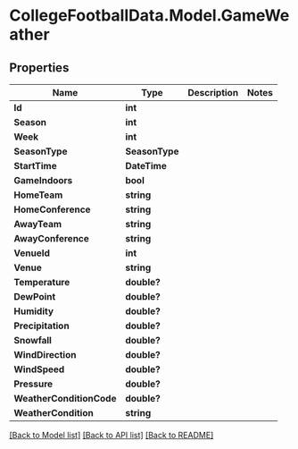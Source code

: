 # CollegeFootballData.Model.GameWeather

## Properties

Name | Type | Description | Notes
------------ | ------------- | ------------- | -------------
**Id** | **int** |  | 
**Season** | **int** |  | 
**Week** | **int** |  | 
**SeasonType** | **SeasonType** |  | 
**StartTime** | **DateTime** |  | 
**GameIndoors** | **bool** |  | 
**HomeTeam** | **string** |  | 
**HomeConference** | **string** |  | 
**AwayTeam** | **string** |  | 
**AwayConference** | **string** |  | 
**VenueId** | **int** |  | 
**Venue** | **string** |  | 
**Temperature** | **double?** |  | 
**DewPoint** | **double?** |  | 
**Humidity** | **double?** |  | 
**Precipitation** | **double?** |  | 
**Snowfall** | **double?** |  | 
**WindDirection** | **double?** |  | 
**WindSpeed** | **double?** |  | 
**Pressure** | **double?** |  | 
**WeatherConditionCode** | **double?** |  | 
**WeatherCondition** | **string** |  | 

[[Back to Model list]](../README.md#documentation-for-models) [[Back to API list]](../README.md#documentation-for-api-endpoints) [[Back to README]](../README.md)

